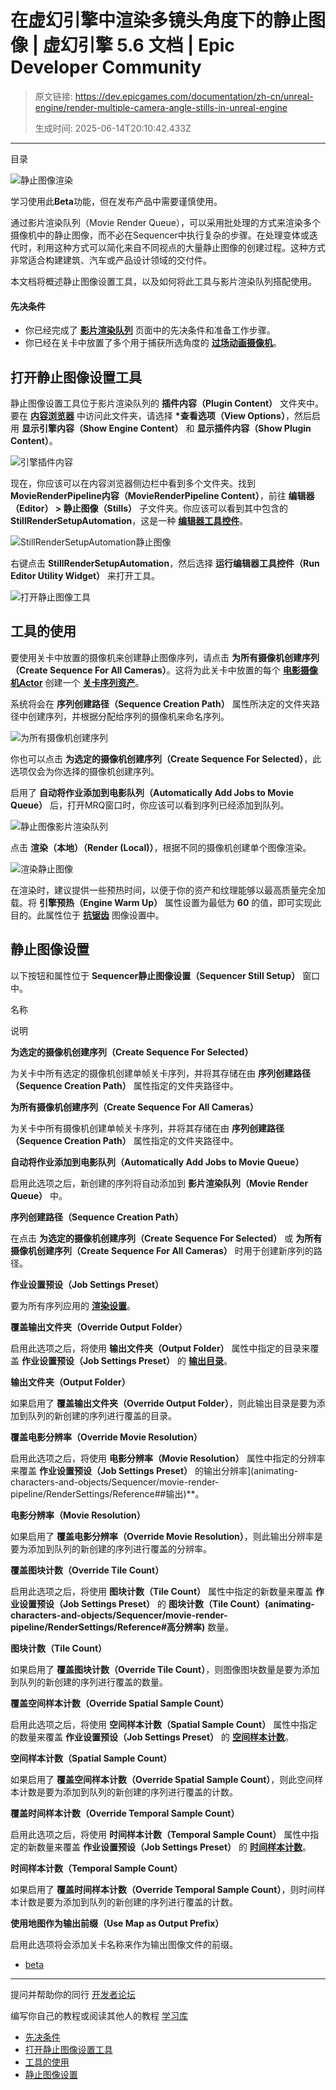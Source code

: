# 在虚幻引擎中渲染多镜头角度下的静止图像 | 虚幻引擎 5.6 文档 | Epic Developer Community

> 原文链接: https://dev.epicgames.com/documentation/zh-cn/unreal-engine/render-multiple-camera-angle-stills-in-unreal-engine
> 
> 生成时间: 2025-06-14T20:10:42.433Z

---

目录

![静止图像渲染](https://dev.epicgames.com/community/api/documentation/image/aec0abd1-5120-4dc7-9e1a-7e985c8771c1?resizing_type=fill&width=1920&height=335)

学习使用此**Beta**功能，但在发布产品中需要谨慎使用。

通过影片渲染队列（Movie Render Queue），可以采用批处理的方式来渲染多个摄像机中的静止图像，而不必在Sequencer中执行复杂的步骤。在处理变体或迭代时，利用这种方式可以简化来自不同视点的大量静止图像的创建过程。这种方式非常适合构建建筑、汽车或产品设计领域的交付件。

本文档将概述静止图像设置工具，以及如何将此工具与影片渲染队列搭配使用。

#### 先决条件

-   你已经完成了 **[影片渲染队列](/documentation/404)** 页面中的先决条件和准备工作步骤。
-   你已经在关卡中放置了多个用于捕获所选角度的 **[过场动画摄像机](/documentation/zh-cn/unreal-engine/cinematic-cameras-in-unreal-engine)**。

## 打开静止图像设置工具

静止图像设置工具位于影片渲染队列的 **插件内容（Plugin Content）** 文件夹中。要在 **[内容浏览器](/documentation/zh-cn/unreal-engine/content-browser-in-unreal-engine)** 中访问此文件夹，请选择 **\*查看选项（View Options）**，然后启用 **显示引擎内容（Show Engine Content）** 和 **显示插件内容（Show Plugin Content）**。

![引擎插件内容](https://d1iv7db44yhgxn.cloudfront.net/documentation/images/2cc550e7-0b68-42c3-bfa3-0e755b6f6d80/plugincontent.png)

现在，你应该可以在内容浏览器侧边栏中看到多个文件夹。找到 **MovieRenderPipeline内容（MovieRenderPipeline Content）**，前往 **编辑器（Editor） > 静止图像（Stills）** 子文件夹。你应该可以看到其中包含的 **StillRenderSetupAutomation**，这是一种 **[编辑器工具控件](/documentation/zh-cn/unreal-engine/editor-utility-widgets-in-unreal-engine)**。

![StillRenderSetupAutomation静止图像](https://d1iv7db44yhgxn.cloudfront.net/documentation/images/450ba214-956b-426a-999c-48f8fdc47dfb/plugincontent2.png)

右键点击 **StillRenderSetupAutomation**，然后选择 **运行编辑器工具控件（Run Editor Utility Widget）** 来打开工具。

![打开静止图像工具](https://d1iv7db44yhgxn.cloudfront.net/documentation/images/9dfbdf51-1d0a-44c9-a58e-eaacd238936e/opentool.png)

## 工具的使用

要使用关卡中放置的摄像机来创建静止图像序列，请点击 **为所有摄像机创建序列（Create Sequence For All Cameras）**。这将为此关卡中放置的每个 **[电影摄像机Actor](/documentation/zh-cn/unreal-engine/cinematic-cameras-in-unreal-engine)** 创建一个 **[关卡序列资产](/documentation/zh-cn/unreal-engine/unreal-engine-sequencer-movie-tool-overview)**。

系统将会在 **序列创建路径（Sequence Creation Path）** 属性所决定的文件夹路径中创建序列，并根据分配给序列的摄像机来命名序列。

![为所有摄像机创建序列](https://d1iv7db44yhgxn.cloudfront.net/documentation/images/b1c73ae2-05b5-4378-9325-fe93d7e16206/createseq1.png)

你也可以点击 **为选定的摄像机创建序列（Create Sequence For Selected）**，此选项仅会为你选择的摄像机创建序列。

启用了 **自动将作业添加到电影队列（Automatically Add Jobs to Movie Queue）** 后，打开MRQ窗口时，你应该可以看到序列已经添加到队列。

![静止图像影片渲染队列](https://d1iv7db44yhgxn.cloudfront.net/documentation/images/7ee680a5-8cc6-45c4-a433-b3f7b22c180b/mrqadd.png)

点击 **渲染（本地）（Render (Local)）**，根据不同的摄像机创建单个图像渲染。

![渲染静止图像](https://d1iv7db44yhgxn.cloudfront.net/documentation/images/2f4423e4-415e-4542-8ace-a5b13ffb4b74/render.png)

在渲染时，建议提供一些预热时间，以便于你的资产和纹理能够以最高质量完全加载。将 **引擎预热（Engine Warm Up）** 属性设置为最低为 **60** 的值，即可实现此目的。此属性位于 **[抗锯齿](/documentation/zh-cn/unreal-engine/cinematic-rendering-image-quality-settings-in-unreal-engine#%E6%8A%97%E9%94%AF%E9%BD%BF)** 图像设置中。

## 静止图像设置

以下按钮和属性位于 **Sequencer静止图像设置（Sequencer Still Setup）** 窗口中。

名称

说明

**为选定的摄像机创建序列（Create Sequence For Selected）**

为关卡中所有选定的摄像机创建单帧关卡序列，并将其存储在由 **序列创建路径（Sequence Creation Path）** 属性指定的文件夹路径中。

**为所有摄像机创建序列（Create Sequence For All Cameras）**

为关卡中所有摄像机创建单帧关卡序列，并将其存储在由 **序列创建路径（Sequence Creation Path）** 属性指定的文件夹路径中。

**自动将作业添加到电影队列（Automatically Add Jobs to Movie Queue）**

启用此选项之后，新创建的序列将自动添加到 **影片渲染队列（Movie Render Queue）** 中。

**序列创建路径（Sequence Creation Path）**

在点击 **为选定的摄像机创建序列（Create Sequence For Selected）** 或 **为所有摄像机创建序列（Create Sequence For All Cameras）** 时用于创建新序列的路径。

**作业设置预设（Job Settings Preset）**

要为所有序列应用的 **[渲染设置](/documentation/zh-cn/unreal-engine/cinematic-render-settings-and-formats-in-unreal-engine)**。

**覆盖输出文件夹（Override Output Folder）**

启用此选项之后，将使用 **输出文件夹（Output Folder）** 属性中指定的目录来覆盖 **作业设置预设（Job Settings Preset）** 的 **[输出目录](/documentation/zh-cn/unreal-engine/cinematic-rendering-image-quality-settings-in-unreal-engine#%E8%BE%93%E5%87%BA)**。

**输出文件夹（Output Folder）**

如果启用了 **覆盖输出文件夹（Override Output Folder）**，则此输出目录是要为添加到队列的新创建的序列进行覆盖的目录。

**覆盖电影分辨率（Override Movie Resolution）**

启用此选项之后，将使用 **电影分辨率（Movie Resolution）** 属性中指定的分辨率来覆盖 **作业设置预设（Job Settings Preset）** 的输出分辨率\](animating-characters-and-objects/Sequencer/movie-render-pipeline/RenderSettings/Reference##输出)\*\*。

**电影分辨率（Movie Resolution）**

如果启用了 **覆盖电影分辨率（Override Movie Resolution）**，则此输出分辨率是要为添加到队列的新创建的序列进行覆盖的分辨率。

**覆盖图块计数（Override Tile Count）**

启用此选项之后，将使用 **图块计数（Tile Count）** 属性中指定的新数量来覆盖 **作业设置预设（Job Settings Preset）** 的 **图块计数（Tile Count）(animating-characters-and-objects/Sequencer/movie-render-pipeline/RenderSettings/Reference#高分辨率)** 数量。

**图块计数（Tile Count）**

如果启用了 **覆盖图块计数（Override Tile Count）**，则图像图块数量是要为添加到队列的新创建的序列进行覆盖的数量。

**覆盖空间样本计数（Override Spatial Sample Count）**

启用此选项之后，将使用 **空间样本计数（Spatial Sample Count）** 属性中指定的数量来覆盖 **作业设置预设（Job Settings Preset）** 的 **[空间样本计数](/documentation/zh-cn/unreal-engine/cinematic-rendering-image-quality-settings-in-unreal-engine#%E6%8A%97%E9%94%AF%E9%BD%BF)**。

**空间样本计数（Spatial Sample Count）**

如果启用了 **覆盖空间样本计数（Override Spatial Sample Count）**，则此空间样本计数是要为添加到队列的新创建的序列进行覆盖的计数。

**覆盖时间样本计数（Override Temporal Sample Count）**

启用此选项之后，将使用 **时间样本计数（Temporal Sample Count）** 属性中指定的新数量来覆盖 **作业设置预设（Job Settings Preset）** 的 **[时间样本计数](/documentation/zh-cn/unreal-engine/cinematic-rendering-image-quality-settings-in-unreal-engine#%E6%8A%97%E9%94%AF%E9%BD%BF)**。

**时间样本计数（Temporal Sample Count）**

如果启用了 **覆盖时间样本计数（Override Temporal Sample Count）**，则时间样本计数是要为添加到队列的新创建的序列进行覆盖的计数。

**使用地图作为输出前缀（Use Map as Output Prefix）**

启用此选项将会添加关卡名称来作为输出图像文件的前缀。

-   [beta](https://dev.epicgames.com/community/search?query=beta)

* * *

提问并帮助你的同行 [开发者论坛](https://forums.unrealengine.com/categories?tag=unreal-engine)

编写你自己的教程或阅读其他人的教程 [学习库](https://dev.epicgames.com/community/unreal-engine/learning)

-   [先决条件](/documentation/zh-cn/unreal-engine/render-multiple-camera-angle-stills-in-unreal-engine#%E5%85%88%E5%86%B3%E6%9D%A1%E4%BB%B6)
-   [打开静止图像设置工具](/documentation/zh-cn/unreal-engine/render-multiple-camera-angle-stills-in-unreal-engine#%E6%89%93%E5%BC%80%E9%9D%99%E6%AD%A2%E5%9B%BE%E5%83%8F%E8%AE%BE%E7%BD%AE%E5%B7%A5%E5%85%B7)
-   [工具的使用](/documentation/zh-cn/unreal-engine/render-multiple-camera-angle-stills-in-unreal-engine#%E5%B7%A5%E5%85%B7%E7%9A%84%E4%BD%BF%E7%94%A8)
-   [静止图像设置](/documentation/zh-cn/unreal-engine/render-multiple-camera-angle-stills-in-unreal-engine#%E9%9D%99%E6%AD%A2%E5%9B%BE%E5%83%8F%E8%AE%BE%E7%BD%AE)